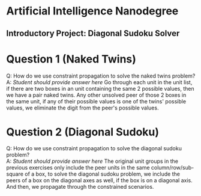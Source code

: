 # Artificial Intelligence Nanodegree
## Introductory Project: Diagonal Sudoku Solver

# Question 1 (Naked Twins)
Q: How do we use constraint propagation to solve the naked twins problem?  
A: *Student should provide answer here*
	Go through each unit in the unit list, if there are two boxes in an unit containing the same 2 possible values, then we have a pair naked twins. Any other unsolved peer of those 2 boxes in the same unit, if any of their possible values is one of the twins' possible values, we eliminate the digit from the peer's possible values.

# Question 2 (Diagonal Sudoku)
Q: How do we use constraint propagation to solve the diagonal sudoku problem?  
A: *Student should provide answer here*
	The original unit groups in the previous exercises only include the peer units in the same column/row/sub-square of a box, to solve the diagonal sudoku problem, we include the peers of a box on the diagonal axes as well, if the box is on a diagonal axis.
	And then, we propagate through the constrained scenarios.